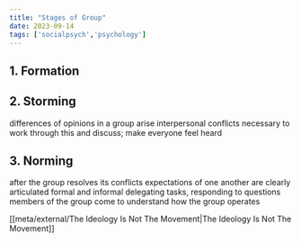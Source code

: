 ```yaml
---
title: "Stages of Group"
date: 2023-09-14
tags: ['socialpsych','psychology']
---
```


## 1. Formation
## 2. Storming
differences of opinions in a group arise
interpersonal conflicts
necessary to work through this and discuss; make everyone feel heard
## 3. Norming
after the group resolves its conflicts 
expectations of one another are clearly articulated
formal and informal delegating tasks, responding to questions
members of the group come to understand how the group operates


[[meta/external/The Ideology Is Not The Movement|The Ideology Is Not The Movement]]
